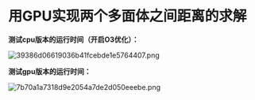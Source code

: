 # 用GPU实现两个多面体之间距离的求解

**测试cpu版本的运行时间（开启O3优化）：**

![39386d06619036b41fcebde1e5764407.png](https://i.mji.rip/2023/08/03/39386d06619036b41fcebde1e5764407.png)

**测试gpu版本的运行时间：**

![7b70a1a7318d9e2054a7de2d050eeebe.png](https://i.mji.rip/2023/08/03/7b70a1a7318d9e2054a7de2d050eeebe.png)
